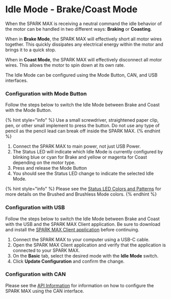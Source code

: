# Idle Mode - Brake/Coast Mode

When the SPARK MAX is receiving a neutral command the idle behavior of the motor can be handled in two different ways: **Braking** or **Coasting**.

When in **Brake Mode**, the SPARK MAX will effectively short all motor wires together. This quickly dissipates any electrical energy within the motor and brings it to a quick stop.

When in **Coast Mode**, the SPARK MAX will effectively disconnect all motor wires. This allows the motor to spin down at its own rate.

The Idle Mode can be configured using the Mode Button, CAN, and USB interfaces.

### Configuration with Mode Button

Follow the steps below to switch the Idle Mode between Brake and Coast with the Mode Button.

{% hint style="info" %}
Use a small screwdriver, straightened paper clip, pen, or other small implement to press the button. Do not use any type of pencil as the pencil lead can break off inside the SPARK MAX.
{% endhint %}

1. Connect the SPARK MAX to main power, not just USB Power.
2. The Status LED will indicate which Idle Mode is currently configured by blinking blue or cyan for Brake and yellow or magenta for Coast depending on the motor type.
3. Press and release the Mode Button
4. You should see the Status LED change to indicate the selected Idle Mode.

{% hint style="info" %}
Please see the [Status LED Colors and Patterns](../status-led.md) for more details on the Brushed and Brushless Mode colors.
{% endhint %}

### Configuration with USB

Follow the steps below to switch the Idle Mode between Brake and Coast with the USB and the SPARK MAX Client application. Be sure to download and install the [SPARK MAX Client application](../spark-max-client/getting-started-with-the-spark-max-client/) before continuing.

1. Connect the SPARK MAX to your computer using a USB-C cable.
2. Open the SPARK MAX Client application and verify that the application is connected to your SPARK MAX.
3. On the **Basic** tab, select the desired mode with the **Idle Mode** switch.
4. Click **Update Configuration** and confirm the change.

### Configuration with CAN

Please see the [API Information](../software-resources/spark-max-api-information/) for information on how to configure the SPARK MAX using the CAN interface. 

